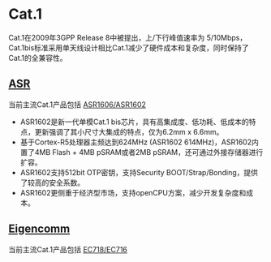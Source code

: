 # Cat.1

Cat.1在2009年3GPP Release 8中被提出，上/下行峰值速率为 5/10Mbps，Cat.1bis标准采用单天线设计相比Cat.1减少了硬件成本和复杂度，同时保持了Cat.1的全兼容性。

## [ASR](https://www.asrmicro.com/)

当前主流Cat.1产品包括 [ASR1606/ASR1602](https://github.com/SoCXin/ASR1606)

* ASR1602是新一代单模Cat.1 bis芯片，具有高集成度、低功耗、低成本的特点，更新强调了其小尺寸大集成的特点，仅为6.2mm x 6.6mm。
* 基于Cortex-R5处理器主频达到624MHz (ASR1602 614MHz)，ASR1602内置了4MB Flash + 4MB pSRAM或者2MB pSRAM，还可通过外接存储器进行扩容。
* ASR1602支持512bit OTP密钥，支持Security BOOT/Strap/Bonding，提供了较高的安全系数。
* ASR1602更侧重于经济型市场，支持openCPU方案，减少开发复杂度和成本。

## [Eigencomm](http://www.eigencomm.com/)

当前主流Cat.1产品包括 [EC718/EC716](https://github.com/SoCXin/EC718)
